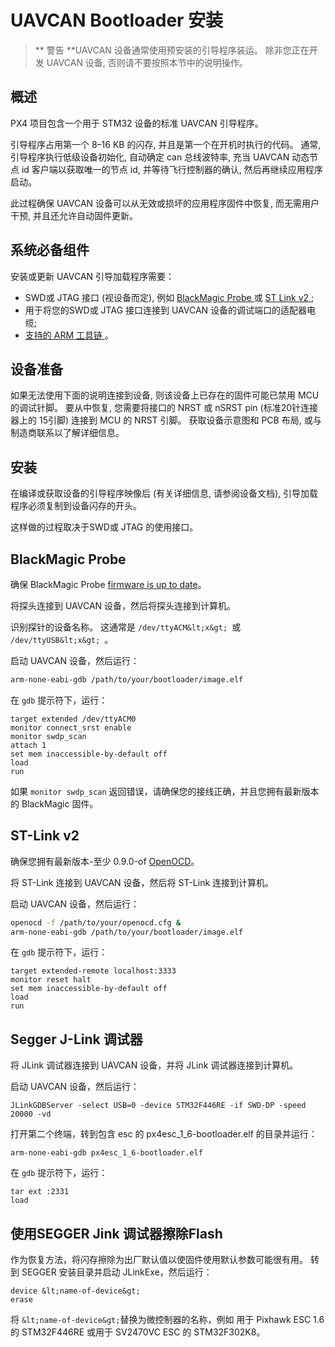 # UAVCAN Bootloader 安装

> ** 警告 **UAVCAN 设备通常使用预安装的引导程序装运。 除非您正在开发 UAVCAN 设备, 否则请不要按照本节中的说明操作。

## 概述

PX4 项目包含一个用于 STM32 设备的标准 UAVCAN 引导程序。

引导程序占用第一个 8–16 KB 的闪存, 并且是第一个在开机时执行的代码。 通常, 引导程序执行低级设备初始化, 自动确定 can 总线波特率, 充当 UAVCAN 动态节点 id 客户端以获取唯一的节点 id, 并等待飞行控制器的确认, 然后再继续应用程序启动。

此过程确保 UAVCAN 设备可以从无效或损坏的应用程序固件中恢复, 而无需用户干预, 并且还允许自动固件更新。

## 系统必备组件

安装或更新 UAVCAN 引导加载程序需要：

* SWD或 JTAG 接口 (视设备而定), 例如 [ BlackMagic Probe ](http://www.blacksphere.co.nz/main/blackmagic) 或 [ ST Link v2 ](http://www.st.com/internet/evalboard/product/251168.jsp);
* 用于将您的SWD或 JTAG 接口连接到 UAVCAN 设备的调试端口的适配器电缆;
* [ 支持的 ARM 工具链 ](../setup/dev_env.md)。

## 设备准备

如果无法使用下面的说明连接到设备, 则该设备上已存在的固件可能已禁用 MCU 的调试针脚。 要从中恢复, 您需要将接口的 NRST 或 nSRST pin (标准20针连接器上的 15引脚) 连接到 MCU 的 NRST 引脚。 获取设备示意图和 PCB 布局, 或与制造商联系以了解详细信息。

## 安装

在编译或获取设备的引导程序映像后 (有关详细信息, 请参阅设备文档), 引导加载程序必须复制到设备闪存的开头。

这样做的过程取决于SWD或 JTAG 的使用接口。

## BlackMagic Probe

确保 BlackMagic Probe [firmware is up to date](https://github.com/blacksphere/blackmagic/wiki/Hacking)。

将探头连接到 UAVCAN 设备，然后将探头连接到计算机。

识别探针的设备名称。 这通常是 `/dev/ttyACM&lt;x&gt; `或 `/dev/ttyUSB&lt;x&gt; `。

启动 UAVCAN 设备，然后运行：

```sh
arm-none-eabi-gdb /path/to/your/bootloader/image.elf
```

在 `gdb` 提示符下，运行：

```gdb
target extended /dev/ttyACM0
monitor connect_srst enable
monitor swdp_scan
attach 1
set mem inaccessible-by-default off
load
run
```

如果 `monitor swdp_scan` 返回错误，请确保您的接线正确，并且您拥有最新版本的 BlackMagic 固件。

## ST-Link v2

确保您拥有最新版本-至少 0.9.0-of [OpenOCD](http://openocd.org)。

将 ST-Link 连接到 UAVCAN 设备，然后将 ST-Link 连接到计算机。

启动 UAVCAN 设备，然后运行：

```sh
openocd -f /path/to/your/openocd.cfg &
arm-none-eabi-gdb /path/to/your/bootloader/image.elf
```

在 `gdb` 提示符下，运行：

```gdb
target extended-remote localhost:3333
monitor reset halt
set mem inaccessible-by-default off
load
run
```

## Segger J-Link 调试器

将 JLink 调试器连接到 UAVCAN 设备，并将 JLink 调试器连接到计算机。

启动 UAVCAN 设备，然后运行：

    JLinkGDBServer -select USB=0 -device STM32F446RE -if SWD-DP -speed 20000 -vd
    

打开第二个终端，转到包含 esc 的 px4esc_1_6-bootloader.elf 的目录并运行：

    arm-none-eabi-gdb px4esc_1_6-bootloader.elf
    

在 `gdb` 提示符下，运行：

    tar ext :2331
    load
    

## 使用SEGGER Jink 调试器擦除Flash

作为恢复方法，将闪存擦除为出厂默认值以使固件使用默认参数可能很有用。 转到 SEGGER 安装目录并启动 JLinkExe，然后运行：

    device &lt;name-of-device&gt;
    erase
    

将 `&lt;name-of-device&gt;`替换为微控制器的名称，例如 用于 Pixhawk ESC 1.6 的 STM32F446RE 或用于 SV2470VC ESC 的 STM32F302K8。